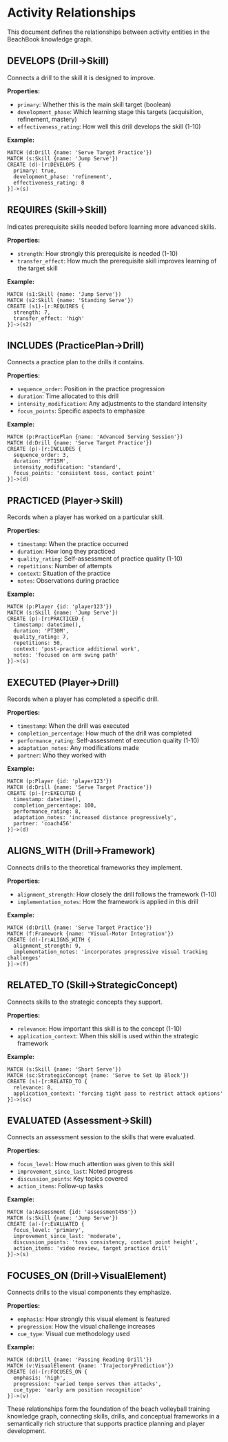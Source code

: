 # Activity Relationships

This document defines the relationships between activity entities in the BeachBook knowledge graph.

## DEVELOPS (Drill→Skill)

Connects a drill to the skill it is designed to improve.

**Properties:**
- `primary`: Whether this is the main skill target (boolean)
- `development_phase`: Which learning stage this targets (acquisition, refinement, mastery)
- `effectiveness_rating`: How well this drill develops the skill (1-10)

**Example:**
```cypher
MATCH (d:Drill {name: 'Serve Target Practice'})
MATCH (s:Skill {name: 'Jump Serve'})
CREATE (d)-[r:DEVELOPS {
  primary: true,
  development_phase: 'refinement',
  effectiveness_rating: 8
}]->(s)
```

## REQUIRES (Skill→Skill)

Indicates prerequisite skills needed before learning more advanced skills.

**Properties:**
- `strength`: How strongly this prerequisite is needed (1-10)
- `transfer_effect`: How much the prerequisite skill improves learning of the target skill

**Example:**
```cypher
MATCH (s1:Skill {name: 'Jump Serve'})
MATCH (s2:Skill {name: 'Standing Serve'})
CREATE (s1)-[r:REQUIRES {
  strength: 7,
  transfer_effect: 'high'
}]->(s2)
```

## INCLUDES (PracticePlan→Drill)

Connects a practice plan to the drills it contains.

**Properties:**
- `sequence_order`: Position in the practice progression
- `duration`: Time allocated to this drill
- `intensity_modification`: Any adjustments to the standard intensity
- `focus_points`: Specific aspects to emphasize

**Example:**
```cypher
MATCH (p:PracticePlan {name: 'Advanced Serving Session'})
MATCH (d:Drill {name: 'Serve Target Practice'})
CREATE (p)-[r:INCLUDES {
  sequence_order: 3,
  duration: 'PT15M',
  intensity_modification: 'standard',
  focus_points: 'consistent toss, contact point'
}]->(d)
```

## PRACTICED (Player→Skill)

Records when a player has worked on a particular skill.

**Properties:**
- `timestamp`: When the practice occurred
- `duration`: How long they practiced
- `quality_rating`: Self-assessment of practice quality (1-10)
- `repetitions`: Number of attempts
- `context`: Situation of the practice
- `notes`: Observations during practice

**Example:**
```cypher
MATCH (p:Player {id: 'player123'})
MATCH (s:Skill {name: 'Jump Serve'})
CREATE (p)-[r:PRACTICED {
  timestamp: datetime(),
  duration: 'PT30M',
  quality_rating: 7,
  repetitions: 50,
  context: 'post-practice additional work',
  notes: 'focused on arm swing path'
}]->(s)
```

## EXECUTED (Player→Drill)

Records when a player has completed a specific drill.

**Properties:**
- `timestamp`: When the drill was executed
- `completion_percentage`: How much of the drill was completed
- `performance_rating`: Self-assessment of execution quality (1-10)
- `adaptation_notes`: Any modifications made
- `partner`: Who they worked with

**Example:**
```cypher
MATCH (p:Player {id: 'player123'})
MATCH (d:Drill {name: 'Serve Target Practice'})
CREATE (p)-[r:EXECUTED {
  timestamp: datetime(),
  completion_percentage: 100,
  performance_rating: 8,
  adaptation_notes: 'increased distance progressively',
  partner: 'coach456'
}]->(d)
```

## ALIGNS_WITH (Drill→Framework)

Connects drills to the theoretical frameworks they implement.

**Properties:**
- `alignment_strength`: How closely the drill follows the framework (1-10)
- `implementation_notes`: How the framework is applied in this drill

**Example:**
```cypher
MATCH (d:Drill {name: 'Serve Target Practice'})
MATCH (f:Framework {name: 'Visual-Motor Integration'})
CREATE (d)-[r:ALIGNS_WITH {
  alignment_strength: 9,
  implementation_notes: 'incorporates progressive visual tracking challenges'
}]->(f)
```

## RELATED_TO (Skill→StrategicConcept)

Connects skills to the strategic concepts they support.

**Properties:**
- `relevance`: How important this skill is to the concept (1-10)
- `application_context`: When this skill is used within the strategic framework

**Example:**
```cypher
MATCH (s:Skill {name: 'Short Serve'})
MATCH (sc:StrategicConcept {name: 'Serve to Set Up Block'})
CREATE (s)-[r:RELATED_TO {
  relevance: 8,
  application_context: 'forcing tight pass to restrict attack options'
}]->(sc)
```

## EVALUATED (Assessment→Skill)

Connects an assessment session to the skills that were evaluated.

**Properties:**
- `focus_level`: How much attention was given to this skill
- `improvement_since_last`: Noted progress
- `discussion_points`: Key topics covered
- `action_items`: Follow-up tasks

**Example:**
```cypher
MATCH (a:Assessment {id: 'assessment456'})
MATCH (s:Skill {name: 'Jump Serve'})
CREATE (a)-[r:EVALUATED {
  focus_level: 'primary',
  improvement_since_last: 'moderate',
  discussion_points: 'toss consistency, contact point height',
  action_items: 'video review, target practice drill'
}]->(s)
```

## FOCUSES_ON (Drill→VisualElement)

Connects drills to the visual components they emphasize.

**Properties:**
- `emphasis`: How strongly this visual element is featured
- `progression`: How the visual challenge increases
- `cue_type`: Visual cue methodology used

**Example:**
```cypher
MATCH (d:Drill {name: 'Passing Reading Drill'})
MATCH (v:VisualElement {name: 'TrajectoryPrediction'})
CREATE (d)-[r:FOCUSES_ON {
  emphasis: 'high',
  progression: 'varied tempo serves then attacks',
  cue_type: 'early arm position recognition'
}]->(v)
```

These relationships form the foundation of the beach volleyball training knowledge graph, connecting skills, drills, and conceptual frameworks in a semantically rich structure that supports practice planning and player development.